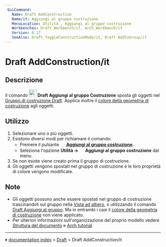 ```yaml
---
 GuiCommand:
   Name: Draft AddConstruction
   Name/it: Aggiungi al gruppo costruzione
   MenuLocation: Utilità , Aggiungi al gruppo costruzione
   Workbenches: Draft_Workbench/it, Arch_Workbench/it
   Version: 0.17
   SeeAlso: Draft_ToggleConstructionMode/it, Draft AddToGroup/it
---
```


# Draft AddConstruction/it



## Descrizione

Il comando <img alt="" src=images/Draft_AddConstruction.svg  style="width:24px;"> **Draft Aggiungi al gruppo Costruzione** sposta gli oggetti nel [Gruppo di costruzione Draft](Draft_ToggleConstructionMode/it.md). Applica inoltre il [colore della geometria di costruzione](Draft_ToggleConstructionMode/it#Preferenze.md) agli oggetti.



## Utilizzo

1.  Selezionare uno o più oggetti.
2.  Esistono diversi modi per richiamare il comando:
    -   Premere il pulsante **<img src="images/Draft_AddConstruction.svg" width=16px> [Aggiungi al gruppo costruzione](Draft_AddConstruction/it.md)**.
    -   Seleziona l\'opzione **Utilità → <img src="images/Draft_AddConstruction.svg" width=16px> Aggiungi al gruppo costruzione** dal menu.
3.  Se non esiste viene creato prima il gruppo di costruzione.
4.  Gli oggetti vengono spostati nel gruppo di costruzione e le loro proprietà di colore vengono modificate.



## Note

-   Gli oggetti possono anche essere spostati nel gruppo di costruzione trascinandoli sul gruppo nella [Vista ad albero](Tree_view/it.md), o utilizzando il comando [Draft Aggiungi al gruppo](Draft_AddToGroup/it.md). Ma in entrambi i casi il [colore della geometria di costruzione](Draft_ToggleConstructionMode/it#Preferenze.md) non viene applicato.
-   Per ulteriori informazioni sull\'organizzazione del proprio modello vedere [Struttura del documento](Document_structure/it.md) e [Arch tutorial](Arch_tutorial/it#Organizza̠il̠modello.md).



---
⏵ [documentation index](../README.md) > [Draft](Draft_Workbench.md) > Draft AddConstruction/it
